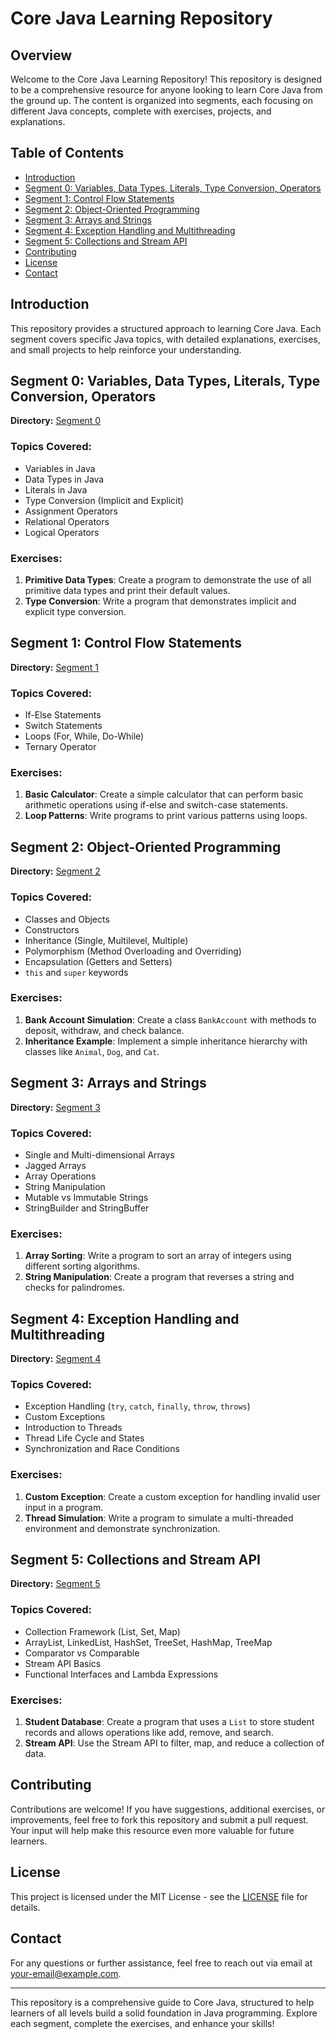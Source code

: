# Core Java Learning Repository

## Overview
Welcome to the Core Java Learning Repository! This repository is designed to be a comprehensive resource for anyone looking to learn Core Java from the ground up. The content is organized into segments, each focusing on different Java concepts, complete with exercises, projects, and explanations.

## Table of Contents
- [Introduction](#introduction)
- [Segment 0: Variables, Data Types, Literals, Type Conversion, Operators](#segment-0-variables-data-types-literals-type-conversion-operators)
- [Segment 1: Control Flow Statements](#segment-1-control-flow-statements)
- [Segment 2: Object-Oriented Programming](#segment-2-object-oriented-programming)
- [Segment 3: Arrays and Strings](#segment-3-arrays-and-strings)
- [Segment 4: Exception Handling and Multithreading](#segment-4-exception-handling-and-multithreading)
- [Segment 5: Collections and Stream API](#segment-5-collections-and-stream-api)
- [Contributing](#contributing)
- [License](#license)
- [Contact](#contact)

## Introduction
This repository provides a structured approach to learning Core Java. Each segment covers specific Java topics, with detailed explanations, exercises, and small projects to help reinforce your understanding.

## Segment 0: Variables, Data Types, Literals, Type Conversion, Operators
**Directory:** [Segment 0](segment0/)

### Topics Covered:
- Variables in Java
- Data Types in Java
- Literals in Java
- Type Conversion (Implicit and Explicit)
- Assignment Operators
- Relational Operators
- Logical Operators

### Exercises:
1. **Primitive Data Types**: Create a program to demonstrate the use of all primitive data types and print their default values.
2. **Type Conversion**: Write a program that demonstrates implicit and explicit type conversion.

## Segment 1: Control Flow Statements
**Directory:** [Segment 1](segment1/)

### Topics Covered:
- If-Else Statements
- Switch Statements
- Loops (For, While, Do-While)
- Ternary Operator

### Exercises:
1. **Basic Calculator**: Create a simple calculator that can perform basic arithmetic operations using if-else and switch-case statements.
2. **Loop Patterns**: Write programs to print various patterns using loops.

## Segment 2: Object-Oriented Programming
**Directory:** [Segment 2](segment2/)

### Topics Covered:
- Classes and Objects
- Constructors
- Inheritance (Single, Multilevel, Multiple)
- Polymorphism (Method Overloading and Overriding)
- Encapsulation (Getters and Setters)
- `this` and `super` keywords

### Exercises:
1. **Bank Account Simulation**: Create a class `BankAccount` with methods to deposit, withdraw, and check balance.
2. **Inheritance Example**: Implement a simple inheritance hierarchy with classes like `Animal`, `Dog`, and `Cat`.

## Segment 3: Arrays and Strings
**Directory:** [Segment 3](segment3/)

### Topics Covered:
- Single and Multi-dimensional Arrays
- Jagged Arrays
- Array Operations
- String Manipulation
- Mutable vs Immutable Strings
- StringBuilder and StringBuffer

### Exercises:
1. **Array Sorting**: Write a program to sort an array of integers using different sorting algorithms.
2. **String Manipulation**: Create a program that reverses a string and checks for palindromes.

## Segment 4: Exception Handling and Multithreading
**Directory:** [Segment 4](segment4/)

### Topics Covered:
- Exception Handling (`try`, `catch`, `finally`, `throw`, `throws`)
- Custom Exceptions
- Introduction to Threads
- Thread Life Cycle and States
- Synchronization and Race Conditions

### Exercises:
1. **Custom Exception**: Create a custom exception for handling invalid user input in a program.
2. **Thread Simulation**: Write a program to simulate a multi-threaded environment and demonstrate synchronization.

## Segment 5: Collections and Stream API
**Directory:** [Segment 5](segment5/)

### Topics Covered:
- Collection Framework (List, Set, Map)
- ArrayList, LinkedList, HashSet, TreeSet, HashMap, TreeMap
- Comparator vs Comparable
- Stream API Basics
- Functional Interfaces and Lambda Expressions

### Exercises:
1. **Student Database**: Create a program that uses a `List` to store student records and allows operations like add, remove, and search.
2. **Stream API**: Use the Stream API to filter, map, and reduce a collection of data.

## Contributing
Contributions are welcome! If you have suggestions, additional exercises, or improvements, feel free to fork this repository and submit a pull request. Your input will help make this resource even more valuable for future learners.

## License
This project is licensed under the MIT License - see the [LICENSE](LICENSE) file for details.

## Contact
For any questions or further assistance, feel free to reach out via email at [your-email@example.com](mailto:your-email@example.com).

---

This repository is a comprehensive guide to Core Java, structured to help learners of all levels build a solid foundation in Java programming. Explore each segment, complete the exercises, and enhance your skills!
